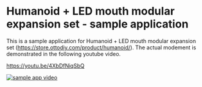 # Humanoid + LED mouth modular expansion set - sample application

This is a sample application for Humanoid + LED mouth modular expansion set (https://store.ottodiy.com/product/humanoid/). The actual modement is demonstrated in the following youtube video.

https://youtu.be/4XbDfNiqSbQ

[![sample app video](https://img.youtube.com/vi/4XbDfNiqSbQ/0.jpg)](https://www.youtube.com/watch?v=4XbDfNiqSbQ)


